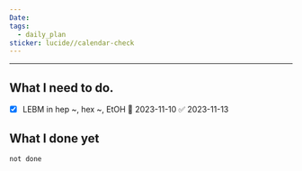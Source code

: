 ```yaml
---
Date: 
tags:
  - daily_plan
sticker: lucide//calendar-check
---
```

---
## What I need to do.


- [x] LEBM in hep ~, hex ~, EtOH 📅 2023-11-10 ✅ 2023-11-13



## What I done yet
```tasks
not done
```
